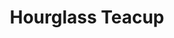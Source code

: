 ---
layout: project
active: true
permalink: /sand_clock _teacup/
order: 01
title: "Hourglass Teacup"
client:
year:
sector:
link:
description:
brief: "Often, we can find ourselves rushing through life, preoccupied with our thoughts, without pausing to recognize how those thoughts are influencing our emotions and actions."
solution:  "Refresh and relax your mind with the calming motion of falling sand during this 5-minute tea ceremony. Use your tea time to pull away from your mobile phone or digital timer and enjoy the moment."
quote:
awards:
services:
 - "design research"
 - "ideation"
 - "innovation"
 - "user-centered design"
 - "prototyping"
 - "3D CAD modeling"
 - "photorealistic rendering"
main_image: "/assets/images/ideas/sand_clock _teacup/h_i_Tea sand
timer.jpg"
images:
- "/assets/images/ideas/sand_clock _teacup/p_i_Tea sand timer_01.jpg"
- "/assets/images/ideas/sand_clock _teacup/p_i_Tea sand timer_02.jpg"
---